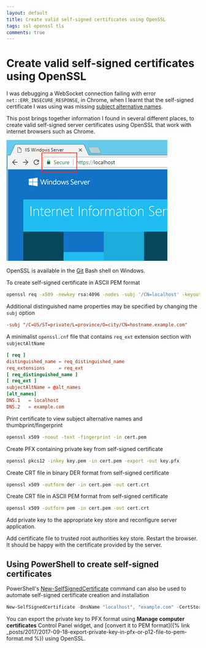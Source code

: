 ```yaml
---
layout: default
title: Create valid self-signed certificates using OpenSSL
tags: ssl openssl tls
comments: true
---
```

# Create valid self-signed certificates using OpenSSL

I was debugging a WebSocket connection failing with error `net::ERR_INSECURE_RESPONSE`, in Chrome, when I learnt that the self-signed certificate I was using was missing [subject alternative names](https://tools.ietf.org/html/rfc5280).

This post brings together information I found in several different places, to create valid self-signed server certificates using OpenSSL that work with internet browsers such as Chrome.

![Valid Certificate on IIS](/assets/img/valid-certificate-iis.png)

OpenSSL is available in the [Git](https://git-scm.com/download/) Bash shell on Windows.

To create self-signed certificate in ASCII PEM format

```bash
openssl req -x509 -newkey rsa:4096 -nodes -subj '/CN=localhost' -keyout key.pem -out cert.pem -days 365 -config openssl.cnf -extensions req_ext
```

Additional distinguished name properties may be specified by changing the `subj` option

```conf
-subj "/C=US/ST=private/L=province/O=city/CN=hostname.example.com"
```

A minimalist `openssl.cnf` file that contains `req_ext` extension section with `subjectAltName`

```conf
[ req ]
distinguished_name = req_distinguished_name
req_extensions     = req_ext
[ req_distinguished_name ]
[ req_ext ]
subjectAltName = @alt_names
[alt_names]
DNS.1   = localhost
DNS.2   = example.com
```

Print certificate to view subject alternative names and thumbprint/fingerprint

```bash
openssl x509 -noout -text -fingerprint -in cert.pem
```

Create PFX containing private key from self-signed certificate

```bash
openssl pkcs12 -inkey key.pem -in cert.pem -export -out key.pfx
```

Create CRT file in binary DER format from self-signed certificate

```bash
openssl x509 -outform der -in cert.pem -out cert.crt
```

Create CRT file in ASCII PEM format from self-signed certificate

```bash
openssl x509 -outform pem -in cert.pem -out cert.crt
```

Add private key to the appropriate key store and reconfigure server application.

Add certificate file to trusted root authorities key store. Restart the browser. It should be happy with the certificate provided by the server.

## Using PowerShell to create self-signed certificates

PowerShell's [New-SelfSignedCertificate](https://docs.microsoft.com/en-us/powershell/module/pkiclient/new-selfsignedcertificate) command can also be used to automate self-signed certificate creation and installation

```powershell
New-SelfSignedCertificate -DnsName "localhost", "example.com" -CertStoreLocation "cert:\LocalMachine\My"
```

You can export the private key to PFX format using **Manage computer certificates** Control Panel widget, and [convert it to PEM format]({% link _posts/2017/2017-09-18-export-private-key-in-pfx-or-p12-file-to-pem-format.md %}) using OpenSSL.
